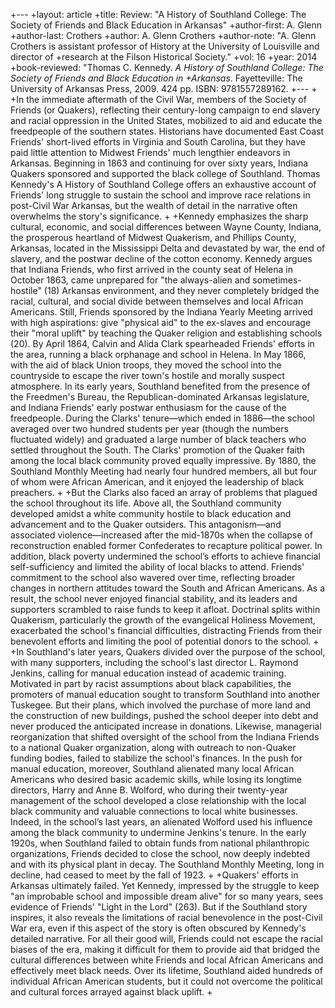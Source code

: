 +---
+layout: article
+title: Review: "A History of Southland College: The Society of Friends and Black Education in Arkansas"
+author-first: A. Glenn
+author-last: Crothers
+author: A. Glenn Crothers
+author-note: "A. Glenn Crothers is assistant professor of History at the University of Louisville and director of +research at the Filson Historical Society."
+vol: 16
+year: 2014
+book-reviewed: "Thomas C. Kennedy. <em>A History of Southland College: The Society of Friends and Black Education in +Arkansas</em>. Fayetteville: The University of Arkansas Press, 2009. 424 pp. ISBN: 9781557289162.
+---
+
+In the immediate aftermath of the Civil War, members of the Society of Friends (or Quakers), reflecting their century-long campaign to end slavery and racial oppression in the United States, mobilized to aid and educate the freedpeople of the southern states. Historians have documented East Coast Friends' short-lived efforts in Virginia and South Carolina, but they have paid little attention to Midwest Friends' much lengthier endeavors in Arkansas. Beginning in 1863 and continuing for over sixty years, Indiana Quakers sponsored and supported the black college of Southland. Thomas Kennedy's A History of Southland College offers an exhaustive account of Friends' long struggle to sustain the school and improve race relations in post-Civil War Arkansas, but the wealth of detail in the narrative often overwhelms the story's significance.
+
+Kennedy emphasizes the sharp cultural, economic, and social differences between Wayne County, Indiana, the prosperous heartland of Midwest Quakerism, and Phillips County, Arkansas, located in the Mississippi Delta and devastated by war, the end of slavery, and the postwar decline of the cotton economy. Kennedy argues that Indiana Friends, who first arrived in the county seat of Helena in October 1863, came unprepared for "the always-alien and sometimes-hostile" (18) Arkansas environment, and they never completely bridged the racial, cultural, and social divide between themselves and local African Americans. Still, Friends sponsored by the Indiana Yearly Meeting arrived with high aspirations: give "physical aid" to the ex-slaves and encourage their "moral uplift" by teaching the Quaker religion and establishing schools (20). By April 1864, Calvin and Alida Clark spearheaded Friends' efforts in the area, running a black orphanage and school in Helena. In May 1866, with the aid of black Union troops, they moved the school into the countryside to escape the river town's hostile and morally suspect atmosphere. In its early years, Southland benefited from the presence of the Freedmen's Bureau, the Republican-dominated Arkansas legislature, and Indiana Friends' early postwar enthusiasm for the cause of the freedpeople. During the Clarks' tenure—which ended in 1886—the school averaged over two hundred students per year (though the numbers fluctuated widely) and graduated a large number of black teachers who settled throughout the South. The Clarks' promotion of the Quaker faith among the local black community proved equally impressive. By 1880, the Southland Monthly Meeting had nearly four hundred members, all but four of whom were African American, and it enjoyed the leadership of black preachers.
+
+But the Clarks also faced an array of problems that plagued the school throughout its life. Above all, the Southland community developed amidst a white community hostile to black education and advancement and to the Quaker outsiders. This antagonism—and associated violence—increased after the mid-1870s when the collapse of reconstruction enabled former Confederates to recapture political power. In addition, black poverty undermined the school’s efforts to achieve financial self-sufficiency and limited the ability of local blacks to attend. Friends' commitment to the school also wavered over time, reflecting broader changes in northern attitudes toward the South and African Americans. As a result, the school never enjoyed financial stability, and its leaders and supporters scrambled to raise funds to keep it afloat. Doctrinal splits within Quakerism, particularly the growth of the evangelical Holiness Movement, exacerbated the school's financial difficulties, distracting Friends from their benevolent efforts and limiting the pool of potential donors to the school.
+
+In Southland's later years, Quakers divided over the purpose of the school, with many supporters, including the school's last director L. Raymond Jenkins, calling for manual education instead of academic training. Motivated in part by racist assumptions about black capabilities, the promoters of manual education sought to transform Southland into another Tuskegee. But their plans, which involved the purchase of more land and the construction of new buildings, pushed the school deeper into debt and never produced the anticipated increase in donations. Likewise, managerial reorganization that shifted oversight of the school from the Indiana Friends to a national Quaker organization, along with outreach to non-Quaker funding bodies, failed to stabilize the school's finances. In the push for manual education, moreover, Southland alienated many local African Americans who desired basic academic skills, while losing its longtime directors, Harry and Anne B. Wolford, who during their twenty-year management of the school developed a close relationship with the local black community and valuable connections to local white businesses. Indeed, in the school’s last years, an alienated Wolford used his influence among the black community to undermine Jenkins's tenure. In the early 1920s, when Southland failed to obtain funds from national philanthropic organizations, Friends decided to close the school, now deeply indebted and with its physical plant in decay. The Southland Monthly Meeting, long in decline, had ceased to meet by the fall of 1923.
+
+Quakers' efforts in Arkansas ultimately failed. Yet Kennedy, impressed by the struggle to keep "an improbable school and impossible dream alive" for so many years, sees evidence of Friends' "Light in the Lord" (263). But if the Southland story inspires, it also reveals the limitations of racial benevolence in the post-Civil War era, even if this aspect of the story is often obscured by Kennedy's detailed narrative. For all their good will, Friends could not escape the racial biases of the era, making it difficult for them to provide aid that bridged the cultural differences between white Friends and local African Americans and effectively meet black needs. Over its lifetime, Southland aided hundreds of individual African American students, but it could not overcome the political and cultural forces arrayed against black uplift.
+
